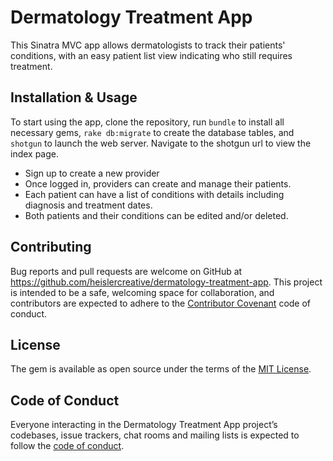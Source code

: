 # Dermatology Treatment App

This Sinatra MVC app allows dermatologists to track their patients' conditions, with an easy patient list view indicating who still requires treatment.

## Installation & Usage

To start using the app, clone the repository, run `bundle` to install all necessary gems, `rake db:migrate` to create the database tables, and `shotgun` to launch the web server. Navigate to the shotgun url to view the index page.

- Sign up to create a new provider
- Once logged in, providers can create and manage their patients.
- Each patient can have a list of conditions with details including diagnosis and treatment dates.
- Both patients and their conditions can be edited and/or deleted.

## Contributing

Bug reports and pull requests are welcome on GitHub at https://github.com/heislercreative/dermatology-treatment-app. This project is intended to be a safe, welcoming space for collaboration, and contributors are expected to adhere to the [Contributor Covenant](http://contributor-covenant.org) code of conduct.

## License

The gem is available as open source under the terms of the [MIT License](https://opensource.org/licenses/MIT).

## Code of Conduct

Everyone interacting in the Dermatology Treatment App project’s codebases, issue trackers, chat rooms and mailing lists is expected to follow the [code of conduct](https://github.com/heislercreative/dermatology-treatment-app/blob/master/CODE_OF_CONDUCT.md).
